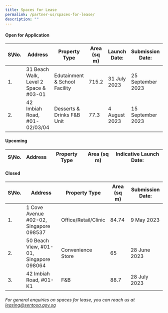 ```yaml
---
title: Spaces for Lease
permalink: /partner-us/spaces-for-lease/
description: ""
---
```

#### **Open for Application**

| S\No. | Address | Property Type | Area (sq m) | Launch Date: | Submission Date: | Site Showround | Request for information |
| -------- | -------- | -------- | -------- | -------- | -------- | -------- | -------- |
  | 1. |  31 Beach Walk, Level 2 Space & #03-01 | Edutainment & School Facility | 715.2 | 31 July 2023 | 25 September 2023 | Upon request | [Register interest here](https://form.gov.sg/64c2361ecbb9630011a7e923)
| 2. | 42 Imbiah Road, #01-02/03/04 | Desserts & Drinks F&B Unit | 77.3 | 4 August 2023 |15 September 2023 | Upon request | [Register interest here](https://form.gov.sg/64c23c05fc37110011c8bb40) |

#### **Upcoming**

| S\No. | Address | Property Type | Area (sq m) | Indicative Launch Date:
| -------- | -------- | -------- | -------- | -------- 



#### **Closed**

| S\No. | Address | Property Type | Area (sq m) | Submission Date:| 
| -------- | -------- | -------- | -------- | -------- |
|1. |1 Cove Avenue #02-02, Singapore 098537 | Office/Retail/Clinic |84.74| 9 May 2023 |
|2. | 50 Beach View, #01-01, Singapore 098064 | Convenience Store |65| 28 June 2023 |
|3. | 42 Imbiah Road, #01-K1  | F&B |88.7| 28 July 2023 |


###### For general enquiries on spaces for lease, you can reach us at leasing@sentosa.gov.sg